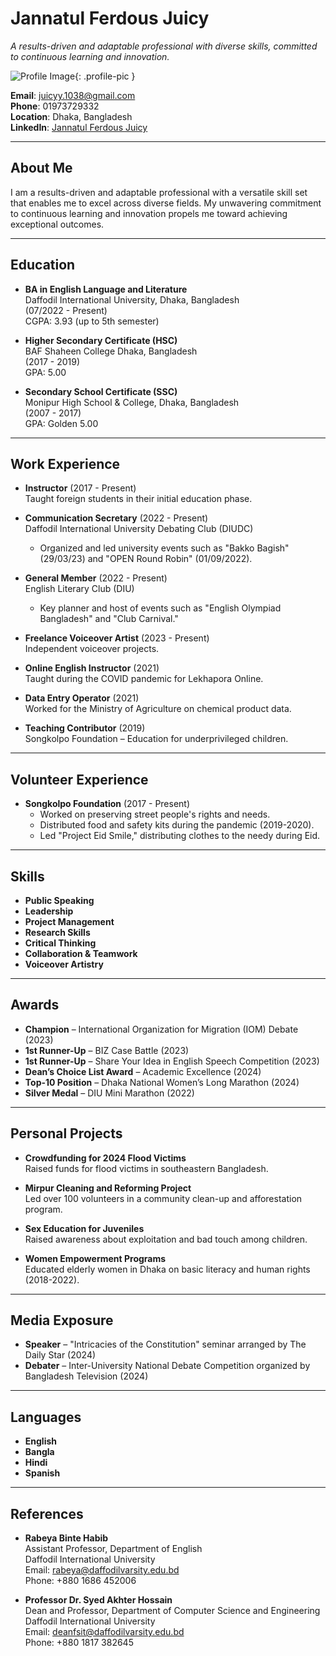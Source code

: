 <head>
    <link rel="stylesheet" href="style.css">
</head>

# Jannatul Ferdous Juicy

_A results-driven and adaptable professional with diverse skills, committed to continuous learning and innovation._

![Profile Image](profile.jpg){: .profile-pic }

**Email**: juicyy.1038@gmail.com  
**Phone**: 01973729332  
**Location**: Dhaka, Bangladesh  
**LinkedIn**: [Jannatul Ferdous Juicy](https://www.linkedin.com/in/jannatul-ferdous-juicy-710988326/)


---

## About Me
I am a results-driven and adaptable professional with a versatile skill set that enables me to excel across diverse fields. My unwavering commitment to continuous learning and innovation propels me toward achieving exceptional outcomes.

---

## Education

- **BA in English Language and Literature**  
  Daffodil International University, Dhaka, Bangladesh  
  (07/2022 - Present)  
  CGPA: 3.93 (up to 5th semester)

- **Higher Secondary Certificate (HSC)**  
  BAF Shaheen College Dhaka, Bangladesh  
  (2017 - 2019)  
  GPA: 5.00

- **Secondary School Certificate (SSC)**  
  Monipur High School & College, Dhaka, Bangladesh  
  (2007 - 2017)  
  GPA: Golden 5.00

---

## Work Experience

- **Instructor** (2017 - Present)  
  Taught foreign students in their initial education phase.

- **Communication Secretary** (2022 - Present)  
  Daffodil International University Debating Club (DIUDC)  
  - Organized and led university events such as "Bakko Bagish" (29/03/23) and "OPEN Round Robin" (01/09/2022).

- **General Member** (2022 - Present)  
  English Literary Club (DIU)  
  - Key planner and host of events such as "English Olympiad Bangladesh" and "Club Carnival."

- **Freelance Voiceover Artist** (2023 - Present)  
  Independent voiceover projects.

- **Online English Instructor** (2021)  
  Taught during the COVID pandemic for Lekhapora Online.

- **Data Entry Operator** (2021)  
  Worked for the Ministry of Agriculture on chemical product data.

- **Teaching Contributor** (2019)  
  Songkolpo Foundation – Education for underprivileged children.

---

## Volunteer Experience

- **Songkolpo Foundation** (2017 - Present)  
  - Worked on preserving street people's rights and needs.
  - Distributed food and safety kits during the pandemic (2019-2020).
  - Led "Project Eid Smile," distributing clothes to the needy during Eid.

---

## Skills

- **Public Speaking**
- **Leadership**
- **Project Management**
- **Research Skills**
- **Critical Thinking**
- **Collaboration & Teamwork**
- **Voiceover Artistry**

---

## Awards

- **Champion** – International Organization for Migration (IOM) Debate (2023)
- **1st Runner-Up** – BIZ Case Battle (2023)
- **1st Runner-Up** – Share Your Idea in English Speech Competition (2023)
- **Dean’s Choice List Award** – Academic Excellence (2024)
- **Top-10 Position** – Dhaka National Women’s Long Marathon (2024)
- **Silver Medal** – DIU Mini Marathon (2022)

---

## Personal Projects

- **Crowdfunding for 2024 Flood Victims**  
  Raised funds for flood victims in southeastern Bangladesh.

- **Mirpur Cleaning and Reforming Project**  
  Led over 100 volunteers in a community clean-up and afforestation program.

- **Sex Education for Juveniles**  
  Raised awareness about exploitation and bad touch among children.

- **Women Empowerment Programs**  
  Educated elderly women in Dhaka on basic literacy and human rights (2018-2022).

---

## Media Exposure

- **Speaker** – "Intricacies of the Constitution" seminar arranged by The Daily Star (2024)
- **Debater** – Inter-University National Debate Competition organized by Bangladesh Television (2024)

---

## Languages

- **English**
- **Bangla**
- **Hindi**
- **Spanish**

---

## References

- **Rabeya Binte Habib**  
  Assistant Professor, Department of English  
  Daffodil International University  
  Email: rabeya@daffodilvarsity.edu.bd  
  Phone: +880 1686 452006

- **Professor Dr. Syed Akhter Hossain**  
  Dean and Professor, Department of Computer Science and Engineering  
  Daffodil International University  
  Email: deanfsit@daffodilvarsity.edu.bd  
  Phone: +880 1817 382645

